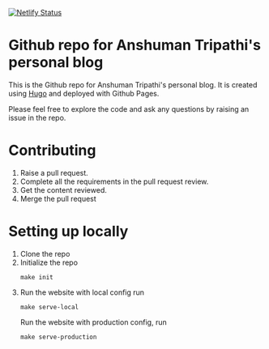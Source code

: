 [![Netlify Status](https://api.netlify.com/api/v1/badges/61f73034-dffc-4bf5-97a3-7b04301ed68e/deploy-status)](https://app.netlify.com/sites/anshumantripathi/deploys)

# Github repo for Anshuman Tripathi's personal blog

This is the Github repo for Anshuman Tripathi's personal blog. It is created using [Hugo](https://gohugo.io/) and deployed with Github Pages.

Please feel free to explore the code and ask any questions by raising an issue in the repo.

# Contributing
1. Raise a pull request.
2. Complete all the requirements in the pull request review.
3. Get the content reviewed.
4. Merge the pull request

# Setting up locally
1. Clone the repo 
2. Initialize the repo
   ```shell
   make init
   ```
3. Run the website with local config run
   ```shell
   make serve-local
   ```
   Run the website with production config, run
   ```shell
   make serve-production
   ```
